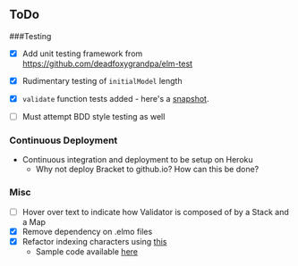 ## ToDo

###Testing

- [x] Add unit testing framework from https://github.com/deadfoxygrandpa/elm-test
- [x] Rudimentary testing of `initialModel` length
- [x] `validate` function tests added - here's a [snapshot](img/unitTests.png).
- [ ] Must attempt BDD style testing as well 


### Continuous Deployment
- Continuous integration and deployment to be setup on Heroku
	- Why not deploy Bracket to github.io? How can this be done? 

### Misc
- [ ] Hover over text to indicate how Validator is composed of by a Stack and a Map
- [x] Remove dependency on .elmo files 
- [x] Refactor indexing characters using [this](http://stackoverflow.com/questions/37281332/elm-code-for-splitting-a-string-into-list-of-tuples-containing-character-and-its/37281604#37281604)
  - Sample code available [here](markdown/indexedCharacters.elm.md)
